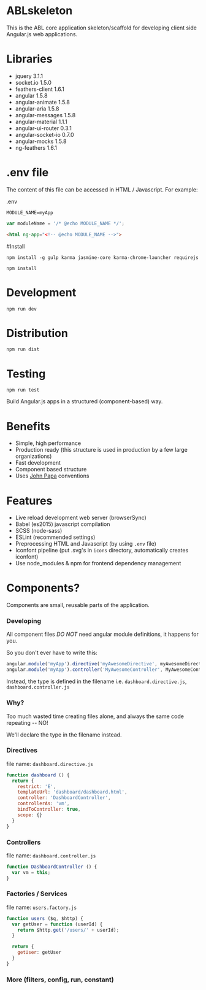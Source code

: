 # ABLskeleton
This is the ABL core application skeleton/scaffold for developing client side Angular.js web applications.

# Libraries
- jquery              3.1.1
- socket.io           1.5.0
- feathers-client     1.6.1
- angular             1.5.8
- angular-animate     1.5.8
- angular-aria        1.5.8
- angular-messages    1.5.8
- angular-material    1.1.1
- angular-ui-router   0.3.1
- angular-socket-io   0.7.0
- angular-mocks       1.5.8
- ng-feathers         1.6.1

# .env file
The content of this file can be accessed in HTML / Javascript. For example:

.env
```
MODULE_NAME=myApp
```

```javascript
var moduleName = '/* @echo MODULE_NAME */';
```

```html
<html ng-app="<!-- @echo MODULE_NAME -->">
```

#Install

```
npm install -g gulp karma jasmine-core karma-chrome-launcher requirejs
```

```
npm install
```

# Development

```
npm run dev
```

# Distribution

```
npm run dist
```

# Testing

```
npm run test
```

Build Angular.js apps in a structured (component-based) way.

# Benefits

- Simple, high performance
- Production ready (this structure is used in production by a few large organizations)
- Fast development
- Component based structure
- Uses [John Papa](https://github.com/johnpapa/angular-styleguide) conventions

# Features

- Live reload development web server (browserSync)
- Babel (es2015) javascript compilation
- SCSS (node-sass)
- ESLint (recommended settings)
- Preprocessing HTML and Javascript (by using ```.env``` file)
- Iconfont pipeline (put .svg's in ```icons``` directory, automatically creates iconfont)
- Use node_modules & npm for frontend dependency management

# Components?
Components are small, reusable parts of the application.

### Developing
All component files *DO NOT* need angular module definitions, it happens for you.

So you don't ever have to write this:

```javascript
angular.module('myApp').directive('myAwesomeDirective', myAwesomeDirective);
angular.module('myApp').controller('MyAwesomeController', MyAwesomeController);
```
Instead, the type is defined in the filename i.e. `dashboard.directive.js`, `dashboard.controller.js`

### Why?
Too much wasted time creating files alone, and always the same code repeating -- NO!

We'll declare the type in the filename instead.

### Directives
file name: `dashboard.directive.js`

```javascript
function dashboard () {
  return {
    restrict: 'E',
    templateUrl: 'dashboard/dashboard.html',
    controller: 'DashboardController',
    controllerAs: 'vm',
    bindToController: true,
    scope: {}
  }
}
```

### Controllers
file name: `dashboard.controller.js`

```javascript
function DashboardController () {
  var vm = this;
}
```

### Factories / Services
file name: `users.factory.js`

```javascript
function users ($q, $http) {
  var getUser = function (userId) {
    return $http.get('/users/' + userId);
  }

  return {
    getUser: getUser
  }
}
```

### More (filters, config, run, constant)

